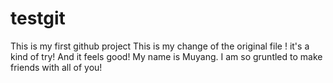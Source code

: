 # testgit
This is my first github project
This is my change of the original file ! it's a kind of try! And it feels good!
My name is Muyang. I am so gruntled to make friends with all of you!